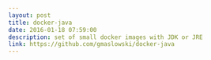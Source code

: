 ```yaml
---
layout: post
title: docker-java
date: 2016-01-18 07:59:00
description: set of small docker images with JDK or JRE  
link: https://github.com/gmaslowski/docker-java
---
```

